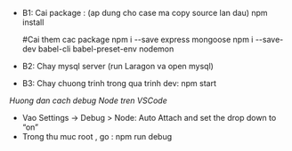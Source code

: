 <!-- Ref link 
https://appdividend.com/2018/02/03/node-js-express-tutorial-beginners-2018/
https://travishorn.com/setting-up-eslint-on-vs-code-with-airbnb-javascript-style-guide-6eb78a535ba6

JWT:
https://scotch.io/tutorials/authenticate-a-node-es6-api-with-json-web-tokens
http://jasonwatmore.com/post/2018/08/06/nodejs-jwt-authentication-tutorial-with-example-api
-->

- B1: Cai package  : (ap dung cho case ma copy source lan dau)
    npm install

    #Cai them cac package
    npm i --save express mongoose
    npm i --save-dev babel-cli babel-preset-env nodemon

- B2: Chay mysql server (run Laragon va open mysql)
- B3: Chay chuong trinh trong qua trinh dev:
    npm start

*Huong dan cach debug Node tren VSCode*
- Vao Settings -> Debug > Node: Auto Attach and set the drop down to “on”
- Trong thu muc root , go : npm run debug
    